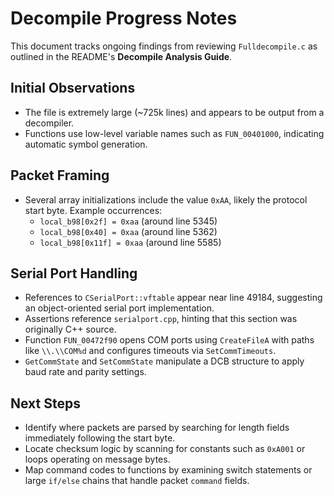 # Decompile Progress Notes

This document tracks ongoing findings from reviewing `Fulldecompile.c` as outlined in the README's **Decompile Analysis Guide**.

## Initial Observations
- The file is extremely large (~725k lines) and appears to be output from a decompiler.
- Functions use low-level variable names such as `FUN_00401000`, indicating automatic symbol generation.

## Packet Framing
- Several array initializations include the value `0xAA`, likely the protocol start byte. Example occurrences:
  - `local_b98[0x2f] = 0xaa` (around line 5345)
  - `local_b98[0x40] = 0xaa` (around line 5362)
  - `local_b98[0x11f] = 0xaa` (around line 5585)

## Serial Port Handling
- References to `CSerialPort::vftable` appear near line 49184, suggesting an object-oriented serial port implementation.
- Assertions reference `serialport.cpp`, hinting that this section was originally C++ source.
- Function `FUN_00472f90` opens COM ports using `CreateFileA` with paths like
  `\\.\\COM%d` and configures timeouts via `SetCommTimeouts`.
- `GetCommState` and `SetCommState` manipulate a DCB structure to apply baud
  rate and parity settings.

## Next Steps
- Identify where packets are parsed by searching for length fields immediately following the start byte.
- Locate checksum logic by scanning for constants such as `0xA001` or loops operating on message bytes.
- Map command codes to functions by examining switch statements or large `if/else` chains that handle packet `command` fields.

